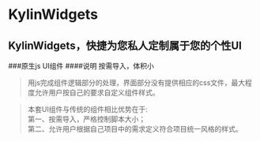 # KylinWidgets
## KylinWidgets，快捷为您私人定制属于您的个性UI
###原生js UI组件
####说明
按需导入，体积小
>用js完成组件逻辑部分的处理，界面部分没有提供相应的css文件，最大程度允许用户按自己的要求自定义组件样式。

>本套UI组件与传统的组件相比优势在于:  
第一、按需导入，严格控制脚本大小；  
第二、允许用户根据自己项目中的需求定义符合项目统一风格的样式。
